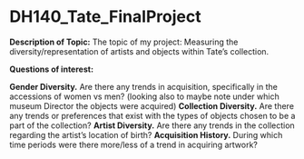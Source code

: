 # DH140_Tate_FinalProject

**Description of Topic:**
The topic of my project: Measuring the diversity/representation of artists and objects within Tate’s collection. 


**Questions of interest:**


**Gender Diversity.** Are there any trends in acquisition, specifically in the accessions of women vs men? (looking also to maybe note under which museum Director the objects were acquired)
**Collection Diversity.** Are there any trends or preferences that exist with the types of objects chosen to be a part of the collection? 
**Artist Diversity.** Are there any trends in the collection regarding the artist’s location of birth? 
**Acquisition History.** During which time periods were there more/less of a trend in acquiring artwork? 
